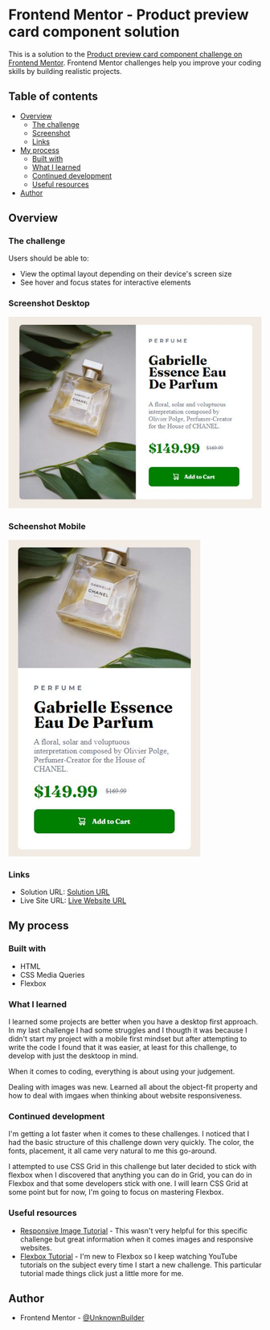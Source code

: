 # Frontend Mentor - Product preview card component solution

This is a solution to the [Product preview card component challenge on Frontend Mentor](https://www.frontendmentor.io/challenges/product-preview-card-component-GO7UmttRfa). Frontend Mentor challenges help you improve your coding skills by building realistic projects. 

## Table of contents

- [Overview](#overview)
  - [The challenge](#the-challenge)
  - [Screenshot](#screenshot)
  - [Links](#links)
- [My process](#my-process)
  - [Built with](#built-with)
  - [What I learned](#what-i-learned)
  - [Continued development](#continued-development)
  - [Useful resources](#useful-resources)
- [Author](#author)

## Overview

### The challenge

Users should be able to:

- View the optimal layout depending on their device's screen size
- See hover and focus states for interactive elements

### Screenshot Desktop

![Screenshot-desktop](screenshot.JPG)

### Scheenshot Mobile
![Screenshot-mobile](screenshot-mobile.JPG)

### Links

- Solution URL: [Solution URL](https://github.com/UnknownBuilder/FEmentor_preview_card)
- Live Site URL: [Live Website URL](https://unknownbuilder.github.io/FEmentor_preview_card/)

## My process

### Built with

- HTML
- CSS Media Queries
- Flexbox

### What I learned

I learned some projects are better when you have a desktop first approach. In my last challenge I had some struggles and I thougth it was because I didn't start my project with a mobile first mindset but after attempting to write the code I found that it was easier, at least for this challenge, to develop with just the desktoop in mind.

When it comes to coding, everything is about using your judgement. 

Dealing with images was new. Learned all about the object-fit property and how to deal with imgaes when thinking about website responsiveness. 

### Continued development

I'm getting a lot faster when it comes to these challenges. I noticed that I had the basic structure of this challenge down very quickly. The color, the fonts, placement, it all came very natural to me this go-around. 

I attempted to use CSS Grid in this challenge but later decided to stick with flexbox when I discovered that anything you can do in Grid, you can do in Flexbox and that some developers stick with one. I will learn CSS Grid at some point but for now, I'm going to focus on mastering Flexbox. 

### Useful resources

- [Responsive Image Tutorial](https://www.youtube.com/watch?v=5MeogG-ZFs8&ab_channel=CemEygiMedia) - This wasn't very helpful for this specific challenge but great information when it comes images and responsive websites. 
- [Flexbox Tutorial](https://www.youtube.com/watch?v=phWxA89Dy94&t=249s&ab_channel=SlayingTheDragon) - I'm new to Flexbox so I keep watching YouTube tutorials on the subject every time I start a new challenge. This particular tutorial made things click just a little more for me. 

## Author

- Frontend Mentor - [@UnknownBuilder](https://www.frontendmentor.io/profile/unknownbuilder)

